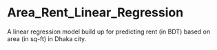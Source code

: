 # Area_Rent_Linear_Regression
A linear regression model build up for predicting rent (in BDT) based on area (in sq-ft) in Dhaka city.
